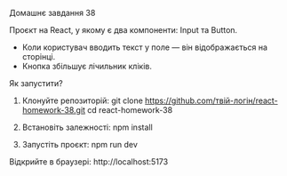 Домашнє завдання 38

Проєкт на React, у якому є два компоненти: Input та Button.

- Коли користувач вводить текст у поле — він відображається на сторінці.
- Кнопка збільшує лічильник кліків.

Як запустити?

1. Клонуйте репозиторій:
   git clone https://github.com/твій-логін/react-homework-38.git
   cd react-homework-38

2. Встановіть залежності:
   npm install

3. Запустіть проєкт:
   npm run dev

Відкрийте в браузері: http://localhost:5173
